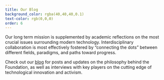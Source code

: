 ```yaml
---
title: Our Blog
background_color: rgba(40,40,40,0.1)
text-color: rgb(0,0,0)
order: 6
---
```


Our long term mission is supplemented by academic reflections on the most crucial issues surrounding modern technology. Interdisciplinary collaboration is most effectively fostered by “connecting the dots” between different fields, paradigms, and paths toward progress.

Check out our [blog](/blog) for posts and updates on the philosophy behind the Foundation, as well as interviews with key players on the cutting edge of technological innovation and activism.
